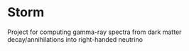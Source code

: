 # Storm
Project for computing gamma-ray spectra from dark matter decay/annihilations into right-handed neutrino
